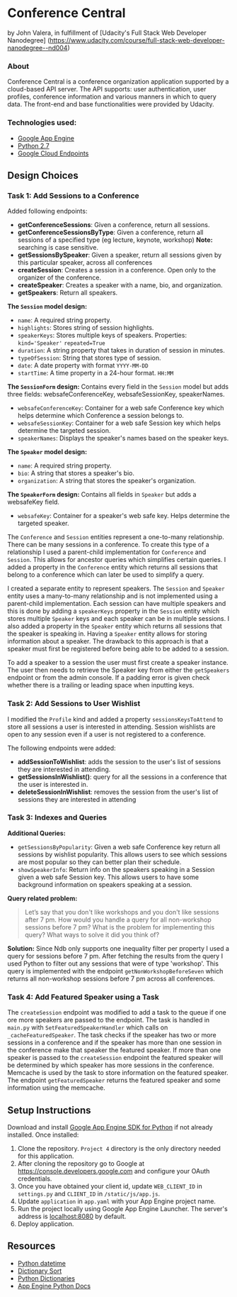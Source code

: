 Conference Central
=====================
by John Valera, in fulfillment of [Udacity's Full Stack Web Developer Nanodegree]
 (https://www.udacity.com/course/full-stack-web-developer-nanodegree--nd004)


### About
Conference Central is a conference organization application supported by a cloud-based API server. The API supports: user authentication, user profiles, conference information and various manners in which to query data. The front-end and base functionalities were provided by Udacity.


### Technologies used:
- [Google App Engine][1]
- [Python 2.7][2]
- [Google Cloud Endpoints][3]

## Design Choices

### Task 1: Add Sessions to a Conference

Added following endpoints:
- **getConferenceSessions**: Given a conference, return all sessions.
- **getConferenceSessionsByType**: Given a conference, 
 return all sessions of a specified type (eg lecture, keynote, workshop) **Note:** searching is case sensitive.
- **getSessionsBySpeaker**: Given a speaker, return all sessions given by this particular speaker, across all conferences
- **createSession**: Creates a session in a conference. Open only to the organizer of the conference.
- **createSpeaker**: Creates a speaker with a name, bio, and organization.
- **getSpeakers**: Return all speakers.

**The `Session` model design:**
- `name`: A required string property.
- `highlights`: Stores string of session highlights.
- `speakerKeys`: Stores multiple keys of speakers. Properties: `kind='Speaker'` `repeated=True` 
- `duration`: A string property that takes in duration of session in minutes.
- `typeOfSession`: String that stores type of session.
- `date`: A date property with format `YYYY-MM-DD`
- `startTime`: A time property in a 24-hour format. `HH:MM`

**The `SessionForm` design:**
Contains every field in the `Session` model but adds three fields: websafeConferenceKey, websafeSessionKey, speakerNames.
- `websafeConferenceKey`: Container for a web safe Conference key which helps determine which Conference a session belongs to.
- `websafeSessionKey`: Container for a web safe Session key which helps determine the targeted session.
- `speakerNames`: Displays the speaker's names based on the speaker keys.

**The `Speaker` model design:**
- `name`: A required string property.
- `bio`: A string that stores a speaker's bio.
- `organization`: A string that stores the speaker's organization.

**The `SpeakerForm` design:**
Contains all fields in `Speaker` but adds a websafeKey field.
- `websafeKey`: Container for a speaker's web safe key. Helps determine the targeted speaker.

The `Conference` and `Session` entities represent a one-to-many relationship. There can be many sessions in a conference. To create this type of a relationship I used a parent-child implementation for `Conference` and `Session`. This allows for ancestor queries which simplifies certain queries. I added a property in the `Conference` entity which returns all sessions that belong to a conference which can later be used to simplify a query.

I created a separate entity to represent speakers. The `Session` and `Speaker` entity uses a many-to-many relationship and is not implemented using a parent-child implementation. Each session can have multiple speakers and this is done by adding a `speakerKeys` property in the `Session` entity which stores multiple `Speaker` keys and each speaker can be in multiple sessions. I also added a property in the `Speaker` entity which returns all sessions that the speaker is speaking in. Having a `Speaker` entity allows for storing information about a speaker. The drawback to this approach is that a speaker must first be registered before being able to be added to a session.

To add a speaker to a session the user must first create a speaker instance. The user then needs to retrieve the Speaker key from either the `getSpeakers` endpoint or from the admin console. If a padding error is given check whether there is a trailing or leading space when inputting keys.

### Task 2: Add Sessions to User Wishlist
I modified the `Profile` kind and added a property `sessionsKeysToAttend` to store all sessions a user is interested in attending.
Session wishlists are open to any session even if a user is not registered to a conference.

The following endpoints were added:
- **addSessionToWishlist**: adds the session to the user's list of sessions they are interested in attending.
- **getSessionsInWishlist()**: query for all the sessions in a conference that the user is interested in.
- **deleteSessionInWishlist**: removes the session from the user's list of sessions they are interested in attending

### Task 3: Indexes and Queries
**Additional Queries:**
- `getSessionsByPopularity`: Given a web safe Conference key return all sessions by wishlist popularity. This allows users to see which sessions are most popular so they can better plan their schedule.
- `showSpeakerInfo`: Return info on the speakers speaking in a Session given a web safe Session key. This allows users to have some background information on speakers speaking at a session.

**Query related problem:**
> Let’s say that you don't like workshops and you don't like sessions after 7 pm. How would you handle a query for all non-workshop sessions before 7 pm? What is the problem for implementing this query? What ways to solve it did you think of?

**Solution:**
Since Ndb only supports one inequality filter per property I used a query for sessions before 7 pm. After fetching the results from the query I used Python to filter out any sessions that were of type 'workshop'. This query is implemented with the endpoint `getNonWorkshopBeforeSeven` which returns all non-workshop sessions before 7 pm across all conferences.

### Task 4: Add Featured Speaker using a Task
The `createSession` endpoint was modified to add a task to the queue if one ore more speakers are passed to the endpoint. The task is handled in `main.py` with `SetFeaturedSpeakerHandler` which calls on `_cacheFeaturedSpeaker`. The task checks if the speaker has two or more sessions in a conference and if the speaker has more than one session in the conference make that speaker the featured speaker. If more than one speaker is passed to the `createSession` endpoint the featured speaker will be determined by which speaker has more sessions in the conference. Memcache is used by the task to store information on the featured speaker. The endpoint `getFeaturedSpeaker` returns the featured speaker and some information using the memcache.


## Setup Instructions
Download and install [Google App Engine SDK for Python][7] if not already installed.
Once installed:

1. Clone the repository. `Project 4` directory is the only directory needed for this application.
2. After cloning the repository go to Google at https://console.developers.google.com and configure your OAuth credentials.
3. Once you have obtained your client id, update `WEB_CLIENT_ID` in `settings.py` and `CLIENT_ID` in `/static/js/app.js`.
4. Update `application` in `app.yaml` with your App Engine project name.
5. Run the project locally using Google App Engine Launcher. The server's address is [localhost:8080][5] by default.
6. Deploy application.

## Resources
- [Python datetime][8]
- [Dictionary Sort][9]
- [Python Dictionaries][10]
- [App Engine Python Docs][11]


[1]: https://developers.google.com/appengine
[2]: http://python.org
[3]: https://developers.google.com/appengine/docs/python/endpoints/
[4]: https://console.developers.google.com/
[5]: https://localhost:8080/
[6]: https://developers.google.com/appengine/docs/python/endpoints/endpoints_tool
[7]: https://cloud.google.com/appengine/downloads
[8]: https://docs.python.org/2/library/datetime.html
[9]: http://stackoverflow.com/questions/72899/how-do-i-sort-a-list-of-dictionaries-by-values-of-the-dictionary-in-python
[10]: http://www.tutorialspoint.com/python/python_dictionary.htm
[11]: https://cloud.google.com/appengine/docs/python/storage


